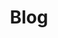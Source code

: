 ---
layout: page
pageclass: thoughts-page
title: Blog
excerpt: "A series of essays by Francis Terry about different aspects of architecture ranging for sketching, Palladio, Collaboration in architecture and Washington DC"
permalink: /thoughts/
social_image: /images/social/social-ft.jpg
article: article
---